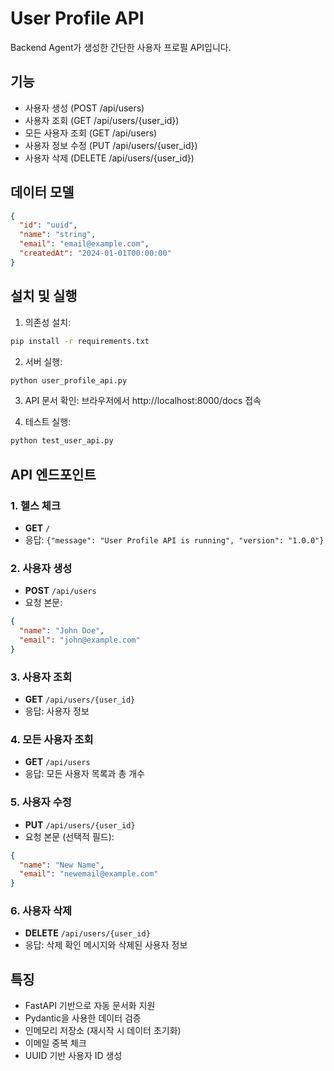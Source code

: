 # User Profile API

Backend Agent가 생성한 간단한 사용자 프로필 API입니다.

## 기능

- 사용자 생성 (POST /api/users)
- 사용자 조회 (GET /api/users/{user_id})
- 모든 사용자 조회 (GET /api/users)
- 사용자 정보 수정 (PUT /api/users/{user_id})
- 사용자 삭제 (DELETE /api/users/{user_id})

## 데이터 모델

```json
{
  "id": "uuid",
  "name": "string",
  "email": "email@example.com",
  "createdAt": "2024-01-01T00:00:00"
}
```

## 설치 및 실행

1. 의존성 설치:
```bash
pip install -r requirements.txt
```

2. 서버 실행:
```bash
python user_profile_api.py
```

3. API 문서 확인:
브라우저에서 http://localhost:8000/docs 접속

4. 테스트 실행:
```bash
python test_user_api.py
```

## API 엔드포인트

### 1. 헬스 체크
- **GET** `/`
- 응답: `{"message": "User Profile API is running", "version": "1.0.0"}`

### 2. 사용자 생성
- **POST** `/api/users`
- 요청 본문:
```json
{
  "name": "John Doe",
  "email": "john@example.com"
}
```

### 3. 사용자 조회
- **GET** `/api/users/{user_id}`
- 응답: 사용자 정보

### 4. 모든 사용자 조회
- **GET** `/api/users`
- 응답: 모든 사용자 목록과 총 개수

### 5. 사용자 수정
- **PUT** `/api/users/{user_id}`
- 요청 본문 (선택적 필드):
```json
{
  "name": "New Name",
  "email": "newemail@example.com"
}
```

### 6. 사용자 삭제
- **DELETE** `/api/users/{user_id}`
- 응답: 삭제 확인 메시지와 삭제된 사용자 정보

## 특징

- FastAPI 기반으로 자동 문서화 지원
- Pydantic을 사용한 데이터 검증
- 인메모리 저장소 (재시작 시 데이터 초기화)
- 이메일 중복 체크
- UUID 기반 사용자 ID 생성